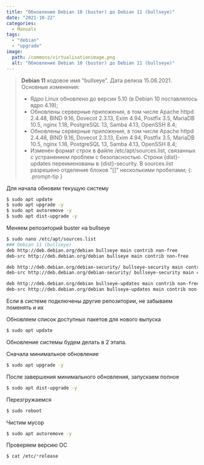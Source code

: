 ```yaml
---
title: "Обновление Debian 10 (buster) до Debian 11 (bullseye)"
date: "2021-10-22"
categories: 
  - Manuals
tags: 
  - "debian"
  - "upgrade"
image:
  path: /commons/virtualisationimage.png
  alt: "Обновление Debian 10 (buster) до Debian 11 (bullseye)"
---
```


> **Debian 11** кодовое имя "bullseye". Дата релиза 15.08.2021.
> Основные изменения:
> - Ядро Linux обновлено до версии 5.10 (в Debian 10 поставлялось ядро 4.19);
> - Обновлены серверные приложения, в том числе Apache httpd 2.4.48, BIND 9.16, Dovecot 2.3.13, Exim 4.94, Postfix 3.5, MariaDB 10.5, nginx 1.18, PostgreSQL 13, Samba 4.13, OpenSSH 8.4;
> - Обновлены серверные приложения, в том числе Apache httpd 2.4.48, BIND 9.16, Dovecot 2.3.13, Exim 4.94, Postfix 3.5, MariaDB 10.5, nginx 1.18, PostgreSQL 13, Samba 4.13, OpenSSH 8.4;
> - Изменён формат строк в файле /etc/apt/sources.list, связанных с устранением проблем с безопасностью. Строки {dist}-updates переименованы в {dist}-security. В sources.list разрешено отделение блоков "[]" несколькими пробелами;
{: .prompt-tip }

Для начала обновим текущую систему

```sh
$ sudo apt update 
$ sudo apt upgrade -y
$ sudo apt autoremove -y
$ sudo apt dist-upgrade -y
```

Меняем репозиторий buster на bullseye

```sh
$ sudo nano /etc/apt/sources.list
### Debian 11 (bullseye)
deb http://deb.debian.org/debian bullseye main contrib non-free
deb-src http://deb.debian.org/debian bullseye main contrib non-free

deb http://deb.debian.org/debian-security/ bullseye-security main contrib non-free
deb-src http://deb.debian.org/debian-security/ bullseye-security main contrib non-free

deb http://deb.debian.org/debian bullseye-updates main contrib non-free
deb-src http://deb.debian.org/debian bullseye-updates main contrib non-free
```

Если в системе подключены другие репозитории, не забываем поменять и их

Обновляем список доступных пакетов для нового выпуска

```sh
$ sudo apt update
```

Обновление системы будем делать в 2 этапа.

Сначала минимальное обновление

```sh
$ sudo apt upgrade -y
```

После завершения минимального обновления, запускаем полное

```sh
$ sudo apt dist-upgrade -y
```

Перезгружаемся

```sh
$ sudo reboot
```

Чистим мусор

```sh
$ sudo apt autoremove -y
```

Проверяем версию ОС

```sh
$ cat /etc/*release
```
